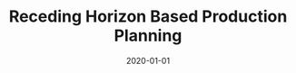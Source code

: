---
title: "Receding Horizon Based Production Planning"
excerpt: "Advanced production planning system using receding horizon optimization for efficient manufacturing scheduling and resource allocation"
poster: ""
advisor: ""
video: ""
video_show: false
slides: ""
slide_show: false
publication: ""
github: ""
scholarurl: 'https://scholar.google.com/citations?view_op=view_citation&hl=en&user=vU6oBhwAAAAJ&citation_for_view=vU6oBhwAAAAJ:fPk4N6BV_jEC'
selected: true
collection: portfolio
date: 2020-01-01
keyword: "Optimization, Control, and Systems Engineering"
---